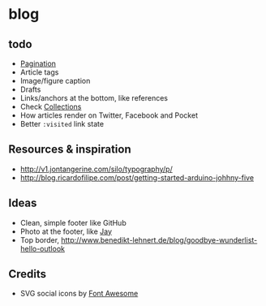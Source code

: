 # blog

## todo
- [Pagination](https://teamtreehouse.com/library/build-a-blog-with-jekyll-and-github-pages/building-and-customizing-the-blog/adding-pagination)
- Article tags
- Image/figure caption
- Drafts
- Links/anchors at the bottom, like references
- Check [Collections](https://jekyllrb.com/docs/collections/)
- How articles render on Twitter, Facebook and Pocket
- Better `:visited` link state

## Resources & inspiration
- http://v1.jontangerine.com/silo/typography/p/
- http://blog.ricardofilipe.com/post/getting-started-arduino-johhny-five

## Ideas
- Clean, simple footer like GitHub
- Photo at the footer, like [Jay](http://jaybowl.es/Blog/WabiSabi.html)
- Top border, http://www.benedikt-lehnert.de/blog/goodbye-wunderlist-hello-outlook

## Credits
- SVG social icons by [Font Awesome](https://github.com/encharm/Font-Awesome-SVG-PNG/tree/master/black/svg)
